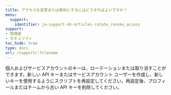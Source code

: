 ```yaml
---
title: アクセスを変更または無効にするにはどうすればよいですか？
menu:
  support:
    identifier: ja-support-kb-articles-rotate_revoke_access
support:
- 管理者
- セキュリティ
toc_hide: true
type: docs
url: /support/:filename
---
```


個人およびサービスアカウントのキーは、ローテーションまたは取り消すことができます。新しい API キーまたはサービスアカウント ユーザーを作成し、新しいキーを使用するようにスクリプトを再設定してください。再設定後、プロフィールまたはチームから古い API キーを削除してください。
